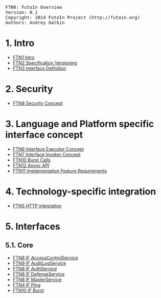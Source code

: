 <pre>
FTN0: FutoIn Overview
Version: 0.1
Copyright: 2014 FutoIn Project (http://futoin.org)
Authors: Andrey Galkin
</pre>


# 1. Intro
* [FTN1 Intro](./ftn1\_intro.md)
* [FTN2 Specification Versioning](./ftn2\_spec\_versioning.md)
* [FTN3 Interface Definition](./ftn3\_iface\_definition.md)

# 2. Security
* [FTN8 Security Concept](./ftn8\_security\_concept.md)


# 3. Language and Platform specific interface concept
* [FTN6 Interface Executor Concept](./ftn6\_iface\_executor\_concept.md)
* [FTN7 Interface Invoker Concept](./ftn7\_iface\_invoker\_concept.md)
* [FTN10 Burst Calls](./ftn10\_burst\_calls.md)
* [FTN12 Async API](./ftn12\_async\_api.md)
* [FTN11 Implementation Feature Requirements ](./ftn11\_implementation\_feature\_requirements.md)

# 4. Technology-specific integration
* [FTN5 HTTP integration](./ftn5\_iface\_http\_integration.md)

# 5. Interfaces
## 5.1. Core
* [FTN8 IF AccessControlService](./ftn8\_security\_concept.md)
* [FTN9 IF AuditLogService](./ftn9\_if\_auditlog.md)
* [FTN8 IF AuthService](./ftn8\_security\_concept.md)
* [FTN8 IF DefenseService](./ftn8\_security\_concept.md)
* [FTN8 IF MasterService](./ftn8\_security\_concept.md)
* [FTN4 IF Ping](./ftn4\_if\_ping.md)
* [FTN10 IF Burst](./ftn10\_burst\_calls.md)

